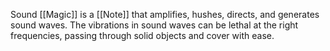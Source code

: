 Sound [[Magic]] is a [[Note]] that amplifies, hushes, directs, and generates sound waves. The vibrations in sound waves can be lethal at the right frequencies, passing through solid objects and cover with ease.